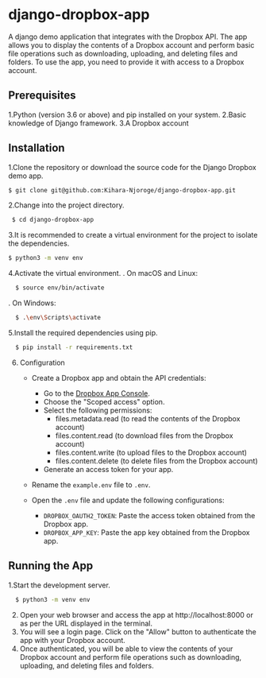 # django-dropbox-app
A django demo application that integrates with the Dropbox API. The app allows you to display the contents of a Dropbox account and perform basic file operations such as downloading, uploading, and deleting files and folders. To use the app, you need to provide it with access to a Dropbox account.

## Prerequisites
  1.Python (version 3.6 or above) and pip installed on your system.
  2.Basic knowledge of Django framework.
  3.A Dropbox account

## Installation
  1.Clone the repository or download the source code for the Django Dropbox demo app.  
  ```bash
  $ git clone git@github.com:Kihara-Njoroge/django-dropbox-app.git
  ```
  2.Change into the project directory.
  ```bash
   $ cd django-dropbox-app
  ```
  3.It is recommended to create a virtual environment for the project to isolate the dependencies.
  ```bash
  $ python3 -m venv env
  ```
  4.Activate the virtual environment.
  . On macOS and Linux:
  ```bash
    $ source env/bin/activate
  ```
  . On Windows:
  ```bash
    $ .\env\Scripts\activate
  ```
  5.Install the required dependencies using pip.
  ```bash
    $ pip install -r requirements.txt
  ```
6. Configuration

    - Create a Dropbox app and obtain the API credentials:
        - Go to the [Dropbox App Console](https://www.dropbox.com/developers/apps/create).
        - Choose the "Scoped access" option.
        - Select the following permissions:
            - files.metadata.read (to read the contents of the Dropbox account)
            - files.content.read (to download files from the Dropbox account)
            - files.content.write (to upload files to the Dropbox account)
            - files.content.delete (to delete files from the Dropbox account)
        - Generate an access token for your app.

    - Rename the `example.env` file to `.env`.

    - Open the `.env` file and update the following configurations:
        - `DROPBOX_OAUTH2_TOKEN`: Paste the access token obtained from the Dropbox app.
        - `DROPBOX_APP_KEY`: Paste the app key obtained from the Dropbox app.


          
## Running the App
  1.Start the development server.
  ```bash
    $ python3 -m venv env
  ```
  2. Open your web browser and access the app at http://localhost:8000 or as per the URL displayed in the terminal.
  3. You will see a login page. Click on the "Allow" button to authenticate the app with your Dropbox account.
  4. Once authenticated, you will be able to view the contents of your Dropbox account and perform file operations such as           downloading, uploading, and deleting files and folders.




  





